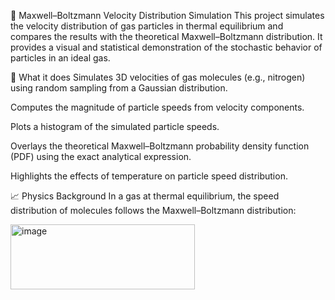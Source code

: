 🎲 Maxwell–Boltzmann Velocity Distribution Simulation
This project simulates the velocity distribution of gas particles in thermal equilibrium and compares the results with the theoretical Maxwell–Boltzmann distribution. It provides a visual and statistical demonstration of the stochastic behavior of particles in an ideal gas.

📌 What it does
Simulates 3D velocities of gas molecules (e.g., nitrogen) using random sampling from a Gaussian distribution.

Computes the magnitude of particle speeds from velocity components.

Plots a histogram of the simulated particle speeds.

Overlays the theoretical Maxwell–Boltzmann probability density function (PDF) using the exact analytical expression.

Highlights the effects of temperature on particle speed distribution.

📈 Physics Background
In a gas at thermal equilibrium, the speed distribution of molecules follows the Maxwell–Boltzmann distribution:


<img width="295" height="104" alt="image" src="https://github.com/user-attachments/assets/6e571ba5-f65f-4147-b0f2-b9306127688b" />

